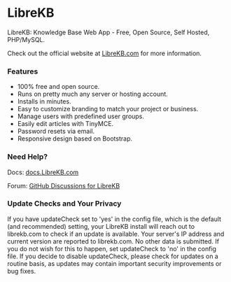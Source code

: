 # LibreKB

LibreKB: Knowledge Base Web App - Free, Open Source, Self Hosted, PHP/MySQL.

Check out the official website at [LibreKB.com](https://librekb.com/) for more information.

### Features

- 100% free and open source.
- Runs on pretty much any server or hosting account.
- Installs in minutes.
- Easy to customize branding to match your project or business.
- Manage users with predefined user groups.
- Easily edit articles with TinyMCE.
- Password resets via email.
- Responsive design based on Bootstrap.

### Need Help?

Docs: [docs.LibreKB.com](https://docs.librekb.com/)

Forum: [GitHub Discussions for LibreKB](https://github.com/michaelstaake/LibreKB/discussions)

### Update Checks and Your Privacy

If you have updateCheck set to 'yes' in the config file, which is the default (and recommended) setting, your LibreKB install will reach out to librekb.com to check if an update is available. Your server's IP address and current version are reported to librekb.com. No other data is submitted. If you do not wish for this to happen, set updateCheck to 'no' in the config file. If you decide to disable updateCheck, please check for updates on a routine basis, as updates may contain important security improvements or bug fixes.